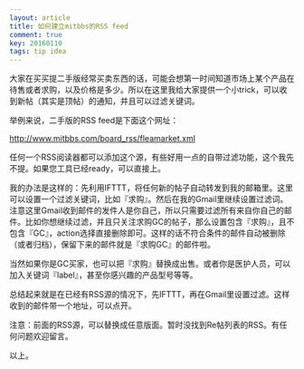 ```yaml
---
layout: article
title: 如何建立mitbbs的RSS feed
comment: true
key: 20160110
tags: tip idea
---
```


大家在买买提二手版经常买卖东西的话，可能会想第一时间知道市场上某个产品在待售或者求购，以及价格是多少。所以在这里我给大家提供一个小trick，可以收到新帖（其实是顶帖）的通知，并且可以过滤关键词。

举例来说，二手版的RSS feed是下面这个网址：

http://www.mitbbs.com/board_rss/fleamarket.xml

任何一个RSS阅读器都可以添加这个源，有些好用一点的自带过滤功能，这个我先不提。如果您工具已经ready，可以直接上。

我的办法是这样的：先利用IFTTT，将任何新的帖子自动转发到我的邮箱里。这里可以设置一个过滤关键词，比如『求购』。然后在我的Gmail里继续设置过滤词。注意这里Gmail收到邮件的发件人是你自己，所以只需要过滤所有来自你自己的邮件。比如你想继续过滤，并且只关注求购GC的帖子，那么设置包含『求购』，且不包含『GC』，action选择直接删除即可。这样的话不符合条件的邮件自动被删除（或者归档），保留下来的邮件就是『求购GC』的邮件啦。

当然如果你是GC买家，也可以把『求购』替换成出售。或者你是医护人员，可以加入关键词『label』，甚至你感兴趣的产品型号等等。

总结起来就是在已经有RSS源的情况下，先IFTTT，再在Gmail里设置过滤。这样收到的邮件带一个地址，可以点开。

注意：前面的RSS源，可以替换成任意版面。暂时没找到Re帖列表的RSS。有任何问题欢迎留言。

以上。
